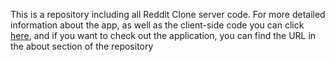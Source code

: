 This is a repository including all Reddit Clone server code. For more detailed information about the app, as well as the client-side code you can click <a href="https://github.com/HrvojeCosic/Reddit-clone-frontend">here</a>, and if you want to check out the application, you can find the URL in the about section of the repository
